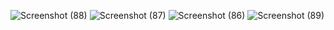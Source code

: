 ![Screenshot (88)](https://github.com/anik-c/PRODIGY_SD_04/assets/142009920/80a5668c-d56d-4491-856d-e54225de99c7)
![Screenshot (87)](https://github.com/anik-c/PRODIGY_SD_04/assets/142009920/98767af6-b680-4d2e-9f4c-31d200727fe1)
![Screenshot (86)](https://github.com/anik-c/PRODIGY_SD_04/assets/142009920/377a1f33-3abb-48f2-8af2-813aae7ae6b2)
![Screenshot (89)](https://github.com/anik-c/PRODIGY_SD_04/assets/142009920/1334c049-e984-48f9-b0e2-b62921235709)
